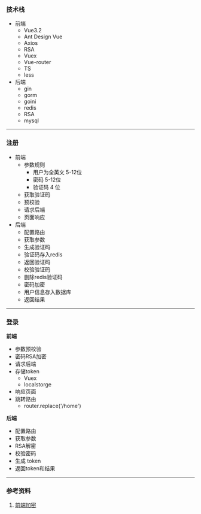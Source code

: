 ### 技术栈
- 前端
   - Vue3.2
   - Ant Design Vue
   - Axios
   - RSA
   - Vuex
   - Vue-router
   - TS
   - less
- 后端
   - gin
   - gorm
   - goini
   - redis
   - RSA
   - mysql

---

### 注册

- 前端
   - 参数规则
      - 用户为全英文 5-12位
      - 密码 5-12位
      - 验证码 4 位
   - 获取验证码
   - 预校验
   - 请求后端
   - 页面响应
- 后端
   - 配置路由
   - 获取参数
   - 生成验证码
   - 验证码存入redis
   - 返回验证码
   - 校验验证码
   - 删除redis验证码
   - 密码加密
   - 用户信息存入数据库
   - 返回结果

---

### 登录
**前端**

- 参数预校验
- 密码RSA加密
- 请求后端
- 存储token
   - Vuex
   - localstorge
- 响应页面
- 跳转路由 
   - router.replace('/home')  

**后端**

- 配置路由
- 获取参数
- RSA解密
- 校验密码
- 生成 token
- 返回token和结果

---
### 参考资料
1. [前端加密](http://sjsj)
